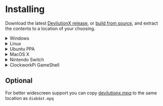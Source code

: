 # Installing

Download the latest [DevilutionX release](https://github.com/diasurgical/devilutionX/releases), or [build from source](./docs/building.md), and extract the contents to a location of your choosing.

<details><summary>Windows</summary>

- Copy `diabdat.mpq` from your CD or GoG installation (or [extract it from the GoG installer](https://github.com/diasurgical/devilutionX/wiki/Extracting-the-.MPQs-from-the-GoG-installer)) to the  folder containing the DevilutionX executable or to the data folder. The data folder path may differ, but will normally be `%AppData%\diasurgical\devilution`
- To run the Hellfire expansion of Diablo you will need to put `hellfire.mpq`, `hfmonk.mpq`, `hfmusic.mpq`, `hfvoice.mpq` into the same location as diabdat.mpq.
- Run `.\devilutionx.exe`

</details>

<details><summary>Linux</summary>

- Copy `diabdat.mpq` from your CD or GoG installation (or [extract it from the GoG installer](https://github.com/diasurgical/devilutionX/wiki/Extracting-the-.MPQs-from-the-GoG-installer)) to the  folder containing the DevilutionX executable or to the data folder. The data folder path may differ depending on distro, version and security settings, but will normally be  `~/.local/share/diasurgical/devilution/`
- To run the Hellfire expansion of Diablo you will need to put `hellfire.mpq`, `hfmonk.mpq`, `hfmusic.mpq`, `hfvoice.mpq` into the same location as diabdat.mpq.
- Install [SDL2](https://www.libsdl.org/download-2.0.php), [SDL2_mixer](https://www.libsdl.org/projects/SDL_mixer/) and [SDL2_ttf](https://www.libsdl.org/projects/SDL_ttf/):
  - Ubuntu/Debian/Rasbian `sudo apt install libsdl2-2.0-0 libsdl2-ttf-2.0-0 libsdl2-mixer-2.0-0`
  - Fedora `sudo dnf install SDL2 SDL2_ttf SDL2_mixer`
- Run `./devilutionx`

</details>

<details><summary>Ubuntu PPA</summary>

- Add [DevilutionX stable](https://launchpad.net/~devilutionx/+archive/ubuntu/stable) or [DevilutionX git](https://launchpad.net/~devilutionx/+archive/ubuntu/dev) PPA repository

```bash
sudo add-apt-repository ppa:devilutionx/stable
sudo add-apt-repository ppa:devilutionx/dev
```

- Install DeviliutionX

```bash
sudo apt update
sudo apt install devilutionx
```

- Copy `diabdat.mpq` from your CD or GoG installation (or [extract it from the GoG installer](https://github.com/diasurgical/devilutionX/wiki/Extracting-the-.MPQs-from-the-GoG-installer)) to `~/.local/share/diasurgical/devilution/`
- To run the Hellfire expansion of Diablo you will need to put `hellfire.mpq`, `hfmonk.mpq`, `hfmusic.mpq`, `hfvoice.mpq` into the same location as diabdat.mpq.

- Run DevilutionX or DevilutionX Hellfire from menu to start game

</details>

<details><summary>MacOS X</summary>

- Copy `diabdat.mpq` from your CD or GoG installation (or [extract it from the GoG installer](https://github.com/diasurgical/devilutionX/wiki/Extracting-the-.MPQs-from-the-GoG-installer)) to the  folder containing the DevilutionX executable or to the data folder. The data folder path may differ, but will normally be `~/Library/Application Support/diasurgical/devilution`
- To run the Hellfire expansion of Diablo you will need to put `hellfire.mpq`, `hfmonk.mpq`, `hfmusic.mpq`, `hfvoice.mpq` into the same location as diabdat.mpq.
- Run `./devilutionx`

</details>

<details><summary>Nintendo Switch</summary>

- Put `devilutionx.nro` and `CharisSILB.ttf` in into `/switch/devilutionx`
- Copy `diabdat.mpq` from your CD or GoG installation (or [extract it from the GoG installer](https://github.com/diasurgical/devilutionX/wiki/Extracting-the-.MPQs-from-the-GoG-installer)) to `/switch/devilutionx`.
 - Launch `devilutionx.nro`. Hold R on any installed game and launch it. Do not use album to launch, if you use album, the homebrew will only have a small amount memory available, and the touch keyboard won't work. This is true for all homebrew, not just DevilutionX.

</details>

<details><summary>ClockworkPi GameShell</summary>

- Copy the `__init__.py` to a newly created folder under /home/cpi/apps/Menu and run it from the menu. The folder then symbolizes the devilutionX icon.
- From this menu, you can press 'X' to clone the git repository for devilutionX and compile the code. Dependencies are installed automatically (cmake and SDL development packages).
- Once installed, 'X' pulls the updated code and does the compiling. Note that any changes made locally to the source are reverted before pulling.
- When the compile is finished, copy `diabdat.mpq` from your CD or GoG installation (or [extract it from the GoG installer](https://github.com/diasurgical/devilutionX/wiki/Extracting-the-.MPQs-from-the-GoG-installer)) to `/home/cpi/.local/share/diasurgical/devilution/`
- To run the Hellfire expansion of Diablo you will need to put `hellfire.mpq`, `hfmonk.mpq`, `hfmusic.mpq`, `hfvoice.mpq` into the same location as diabdat.mpq.
- You can now play the game from the same icon.

</details>

## Optional

For better widescreen support you can copy [devilutionx.mpq](https://github.com/diasurgical/devilutionX/raw/master/Packaging/resources/devilutionx.mpq) to the same location as `diabdat.mpq`
